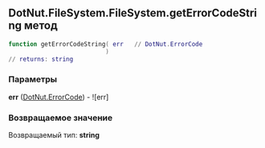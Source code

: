 ## DotNut.FileSystem.FileSystem.getErrorCodeString метод


```lua
function getErrorCodeString( err   // DotNut.ErrorCode
                           )
// returns: string
```


### Параметры

**err** ([DotNut.ErrorCode](../../../DotNut/ErrorCode.md)) - ![err]

### Возвращаемое значение

Возвращаемый тип: **string**

